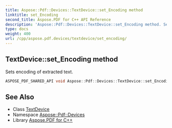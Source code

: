 ```yaml
---
title: Aspose::Pdf::Devices::TextDevice::set_Encoding method
linktitle: set_Encoding
second_title: Aspose.PDF for C++ API Reference
description: 'Aspose::Pdf::Devices::TextDevice::set_Encoding method. Sets encoding of extracted text in C++.'
type: docs
weight: 400
url: /cpp/aspose.pdf.devices/textdevice/set_encoding/
---
```

## TextDevice::set_Encoding method


Sets encoding of extracted text.

```cpp
ASPOSE_PDF_SHARED_API void Aspose::Pdf::Devices::TextDevice::set_Encoding(System::SharedPtr<System::Text::Encoding> value)
```

## See Also

* Class [TextDevice](../)
* Namespace [Aspose::Pdf::Devices](../../)
* Library [Aspose.PDF for C++](../../../)
